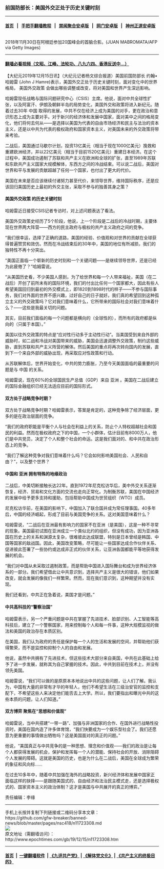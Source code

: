 ### 前国防部长：美国外交正处于历史关键时刻
------------------------

#### [首页](https://github.com/gfw-breaker/banned-news/blob/master/README.md) &nbsp;&nbsp;|&nbsp;&nbsp; [手把手翻墙教程](https://github.com/gfw-breaker/guides/wiki) &nbsp;&nbsp;|&nbsp;&nbsp; [禁闻聚合安卓版](https://github.com/gfw-breaker/bn-android) &nbsp;&nbsp;|&nbsp;&nbsp; [网门安卓版](https://github.com/oGate2/oGate) &nbsp;&nbsp;|&nbsp;&nbsp; [神州正道安卓版](https://github.com/SzzdOgate/update) 



<div><img alt="" class="aligncenter wp-post-image" src="http://i.epochtimes.com/assets/uploads/2019/12/GettyImages-1066848250-600x400.jpg"/>
<div class="red16 caption">
 <p>
  2018年11月30日在阿根廷参加20国峰会的首脑合影。(JUAN MABROMATA/AFP via Getty Images)
 </p>
</div>
</div><hr/>

#### [翻墙必看视频（文昭、江峰、法轮功、八九六四、香港反送中...）](https://github.com/gfw-breaker/banned-news/blob/master/pages/link3.md)

<div><p>
 【大纪元2019年12月15日讯】（大纪元记者杨文综合报道）美国前国防部长
 <ok href="http://www.epochtimes.com/gb/tag/%E7%BA%A6%E7%BF%B0%E2%80%A2%E5%93%88%E5%A7%86%E9%9B%B7.html">
  约翰•哈姆雷
 </ok>
 (John J Hamre)表示，美国外交正处于历史关键时刻，面对变化中的世界格局，
 <ok href="http://www.epochtimes.com/gb/tag/%E7%BE%8E%E5%9B%BD%E5%A4%96%E4%BA%A4%E6%94%BF%E7%AD%96.html">
  美国外交政策
 </ok>
 会做出哪些调整或改变，将对美国和世界产生深远影响。
</p>
<p>
 哈姆雷现任战略与国际问题研究中心（CSIS）主席。他说，面对中共全球性扩张，以及阿富汗、伊朗及朝鲜半岛的局势变化，美国外交和政策将进入新纪元。随着过去30年
 <ok href="http://www.epochtimes.com/gb/tag/%E4%B8%AD%E5%9B%BD.html">
  中国
 </ok>
 取得的发展，中共不仅在经济上成为美国的对手，更在政治和意识形态上成为主要对手。对于新兴的经济体和发展中国家，面对美中之间的格局变化，他们将何去何从——是选择以美国为代表的自由市场经济和民主与法治的资本主义，还是以中共为代表的极权政府和国家资本主义，对美国未来的外交政策将带来考验。
</p>
<p>
 二战后，美国通过马歇尔计划，投资13亿美元（相当于现在1000亿美元）挽救和重建欧洲经济，并以22亿美元（相当于目前1520亿美元）重建日本经济。在这个过程中，美国成功遏制了苏联和共产主义在欧洲和全球的扩张，直至1989年苏联和东欧共产主义国家大规模解体，东西方之间的冷战结束。可以说二战后，美国对世界和平与发展的贡献超越了任何一个国家，也付出了更大的代价。
</p>
<p>
 美国在未来是否应该继续付诸努力甚至代价，来领导世界，维持国际秩序，还是应该回归美国历史上最初的外交主张，采取不参与的独善其身之策？
</p>
<h4>
 <ok href="http://www.epochtimes.com/gb/tag/%E7%BE%8E%E5%9B%BD%E5%A4%96%E4%BA%A4%E6%94%BF%E7%AD%96.html">
  美国外交政策
 </ok>
 的历史关键时刻
</h4>
<p>
 哈姆雷近日接受CSIS记者专访时，对上述问题表达了看法。
</p>
<p>
 美国外交政策史经历了5个阶段，他说，上一个阶段是二战后的冷战时期，主要体现在世界两大阵营——西方的民主政府与极权的共产主义政府之间的竞争。
</p>
<p>
 “我们很幸运，选择了正确的道路，美国的经验、价值观和对世界的贡献在全球获得普遍赞赏和效仿。然而在冷战结束后的30年中，美国的地位有所减损，我们的独特性不再十分突出。
</p>
<p>
 “美国正面临一个崭新的历史时刻和一个关键问题——是继续领导世界，还是已经为此疲倦了？”哈姆雷说。
</p>
<p>
 “从美国历史看，不少美国人感到，为了给世界和每一个人带来福祉，美国（在二战后）开创了前所未有的国际环境，我们的付出比任何一个国家都大，因此有些人希望美国回归到最初的外交模式上，即1820到1898时代的样子——不参与国际事务，我们对外面的世界不感兴趣，过好自己的日子就好。我们真的希望回到这种孤立主义的外交政策吗？它对我们意味着什么，它所带来的国际社会对我们意味着什么？——这些是我最关切的问题。
</p>
<p>
 其实，目前我们面临的每一个问题都是横向的（全球性的），而所有的政府都是纵向的（只属于本国）。”
</p>
<p>
 美国以往外交政策的特点是“应对性行动多于主动性行动”。当美国受到来自外部的威胁时，如二战和冷战对美国带来的威胁，美国会迅速调整外交政策，制约这些威胁，直到苏联和共产主义阵营的解体。然后美国的重点将再次转向国内的发展，直到下一个来自外部的威胁出现，再采取应对性政策和行动。
</p>
<p>
 从苏联解体后，世界开始变化，中共的势力膨胀，乃至今天美国面临的最重要的问题是与
 <ok href="http://www.epochtimes.com/gb/tag/%E4%B8%AD%E5%9B%BD.html">
  中国
 </ok>
 的关系。
</p>
<p>
 哈姆雷说，现在60%的全球国民生产总值（GDP）来自
 <ok href="http://www.epochtimes.com/gb/tag/%E4%BA%9A%E6%B4%B2.html">
  亚洲
 </ok>
 。美国在二战后建立的国际金融组织已经无法适应目前的国际形式。
</p>
<h4>
 双方处于战略竞争时期？
</h4>
<p>
 双方处于战略竞争时期？哈姆雷表示，答案是肯定的，这种竞争除了经济层面，更多的是在政治层面的竞争。
</p>
<p>
 “我们的政府职能是平衡个人与社会在利益上的关系，防止个人特权超越社会和国民的利益。然而在极权政府之下的中国，一个小群体，估计目前有8000万人，他们是中共党员，决定了个人和整个社会的命运。这是我们面对的、和中共在政治形态上的竞争。
</p>
<p>
 “我们了解这种竞争对我们意味着什么吗？它会如何影响美国社会、人民和自由？”，以及整个世界？
</p>
<h4>
 中国和
 <ok href="http://www.epochtimes.com/gb/tag/%E4%BA%9A%E6%B4%B2.html">
  亚洲
 </ok>
 拥有特殊的地缘政治
</h4>
<p>
 二战后，中美切断接触长达22年。直到1972年尼克松访华后，美中外交关系逐渐恢复，经济、贸易和文化方面的交流也走向正常化。为制衡苏联，美国在中国经济的发展中给予更多支持和援助，包括帮助中国成为世贸组织（WTO）成员。
</p>
<p>
 尼克松访华前，在美国的影响下，中国加入了联合国并成为常任理事国。40多年后，中国的经济崛起，形成了目前与美国竞争的关系。这对美国意味着什么？
</p>
<p>
 哈姆雷说，“二战后在亚洲最有影响力的国家不在亚洲（是美国），这是一种不寻常的现象。美国最初试图在亚洲成立一个类似北约的组织，但没有成功，因为亚洲各国在历史上的关系和渊源太复杂，很难彼此达成联盟，特别是日本曾经是韩国、中国等国家的敌战国。因此，美国改变策略，尽可能让一些国家达成合作伙伴关系、促进彼此签署了一些协约或达成非正式的伙伴关系，让亚洲各国都能平等地获得发展的机会。
</p>
<p>
 “我们对中国从未采取过遏制政策，而是帮助中国进入国际舞台和成为世界经济体系的一部分。我们希望借此让中共意识到，选择共产主义是很大的错误，他们如果改变，就会发展的像我们一样繁荣。然而，现在我们意识到，这种期望并没有实现。
</p>
<p>
 我们还看到，中共正在急着说，美国才是问题。”
</p>
<h4>
 中共高科技的“警察治国”
</h4>
<p>
 哈姆雷表示，另一个严重问题是中共在掌握了先进技术、脸部识别、人工智能等高科技后，建立了一个警察国家，用来控制每个人和每一件事，这种大规模监视的做法和美国的政治存在本质区别。
</p>
<p>
 在美国，我们认为政府的责任是保护每一个人的生活和发展的空间，并帮助他们获得繁荣，而不是监控和抑制个人的自由和发展。
</p>
<p>
 他说，虽然中共拥有了先进技术，但这些技术大部分来自美国，中共在此基础上给予了进一步发展，就称其为自己掌握的技术。因此，中共到目前在技术上，并没有领先美国。
</p>
<p>
 哈姆雷说，“我们可以做的是原原本本地说出中共的这些问题，让人们了解。我认为，中国有大量的非常有才华的年轻人，他们不希望生活在三级治安官的监控和支配下，不希望这些人来决定他们能否去上大学。所以，我们要指出和曝光中共的这些本质的问题，让人们知道。”
</p>
<h4>
 双方博弈 聚焦在“思想和价值观”
</h4>
<p>
 哈姆雷说，当中共搭建“一带一路”、加强与非洲国家的合作、在国外进行战略性投资时，美国在国内造了许多体育馆，“我们快要成为一个娱乐型社会了。我们还愿意为更重要的事情做出牺牲吗？这是美国面对的真正的问题。”
</p>
<p>
 他说，“美国真正与中共竞争的是一种思想、理念和价值观——我们的政治是让每个人都获得发展的机会，保护和发挥每一个人的潜能、保持社会的开放、消除阻碍个人发展的障碍。这就是美国的历史，也是为什么在二战后，美国在全球成为繁荣的象征和风向标……
</p>
<p>
 在过去10多年中，随着中共加强在海外的战略投资，新兴经济体和发展中国家正面临这样的抉择——是跟随美国式的、自由经济和法治民主模式走，还是选择极权式的、国家资本主义的政治体制？这才是美国与中共展开的真正的博弈。”
</p>
<p>
 责任编辑：李缘
</p>
</div>
<hr/>
手机上长按并复制下列链接或二维码分享本文章：<br/>
https://github.com/gfw-breaker/banned-news/blob/master/pages/nsc418/n11723308.md <br/>
<a href='https://github.com/gfw-breaker/banned-news/blob/master/pages/nsc418/n11723308.md'><img src='https://github.com/gfw-breaker/banned-news/blob/master/pages/nsc418/n11723308.md.png'/></a> <br/>
原文地址（需翻墙访问）：http://www.epochtimes.com/gb/19/12/15/n11723308.htm


------------------------
#### [首页](https://github.com/gfw-breaker/banned-news/blob/master/README.md) &nbsp;|&nbsp; [一键翻墙软件](https://github.com/gfw-breaker/nogfw/blob/master/README.md) &nbsp;| [《九评共产党》](https://github.com/gfw-breaker/9ping.md/blob/master/README.md#九评之一评共产党是什么) | [《解体党文化》](https://github.com/gfw-breaker/jtdwh.md/blob/master/README.md) | [《共产主义的终极目的》](https://github.com/gfw-breaker/gczydzjmd.md/blob/master/README.md)


<img src='http://gfw-breaker.win/banned-news/pages/nsc418/n11723308.md' width='0px' height='0px'/>